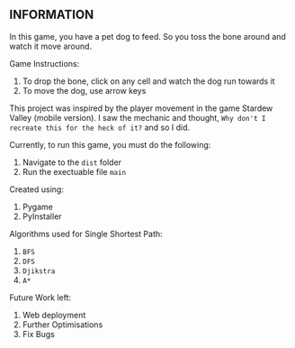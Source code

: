 ## INFORMATION

In this game, you have a pet dog to feed. So you toss the bone around and watch it move around.

Game Instructions:
1. To drop the bone, click on any cell and watch the dog run towards it
2. To move the dog, use arrow keys

This project was inspired by the player movement in the game Stardew Valley (mobile version).
I saw the mechanic and thought, `Why don't I recreate this for the heck of it?` and so I did.

Currently, to run this game, you must do the following:
1. Navigate to the ```dist``` folder
2. Run the exectuable file ```main```

Created using:
1. Pygame
2. PyInstaller

Algorithms used for Single Shortest Path:
1. ```BFS```
2. ```DFS```
3. ```Djikstra```
4. ```A*```

Future Work left:
1. Web deployment
2. Further Optimisations
3. Fix Bugs
